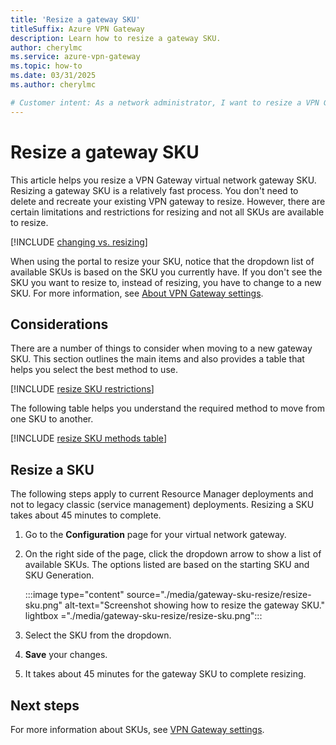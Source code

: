 ```yaml
---
title: 'Resize a gateway SKU'
titleSuffix: Azure VPN Gateway
description: Learn how to resize a gateway SKU.
author: cherylmc
ms.service: azure-vpn-gateway
ms.topic: how-to
ms.date: 03/31/2025
ms.author: cherylmc

# Customer intent: As a network administrator, I want to resize a VPN Gateway SKU, so that I can optimize performance without deleting and recreating the existing gateway.
---
```

# Resize a gateway SKU

This article helps you resize a VPN Gateway virtual network gateway SKU. Resizing a gateway SKU is a relatively fast process. You don't need to delete and recreate your existing VPN gateway to resize. However, there are certain limitations and restrictions for resizing and not all SKUs are available to resize.

[!INCLUDE [changing vs. resizing](../../includes/vpn-gateway-sku-about-change-resize.md)]

When using the portal to resize your SKU, notice that the dropdown list of available SKUs is based on the SKU you currently have. If you don't see the SKU you want to resize to, instead of resizing, you have to change to a new SKU. For more information, see [About VPN Gateway settings](vpn-gateway-about-vpn-gateway-settings.md).

## Considerations

There are a number of things to consider when moving to a new gateway SKU. This section outlines the main items and also provides a table that helps you select the best method to use.

[!INCLUDE [resize SKU restrictions](../../includes/vpn-gateway-sku-resize-restrictions.md)]

The following table helps you understand the required method to move from one SKU to another.

[!INCLUDE [resize SKU methods table](../../includes/vpn-gateway-sku-resize-methods-table.md)]

## Resize a SKU

The following steps apply to current Resource Manager deployments and not to legacy classic (service management) deployments. Resizing a SKU takes about 45 minutes to complete.

1. Go to the **Configuration** page for your virtual network gateway.
1. On the right side of the page, click the dropdown arrow to show a list of available SKUs. The options listed are based on the starting SKU and SKU Generation.

   :::image type="content" source="./media/gateway-sku-resize/resize-sku.png" alt-text="Screenshot showing how to resize the gateway SKU." lightbox ="./media/gateway-sku-resize/resize-sku.png":::
1. Select the SKU from the dropdown.
1. **Save** your changes.
1. It takes about 45 minutes for the gateway SKU to complete resizing.

## Next steps

For more information about SKUs, see [VPN Gateway settings](vpn-gateway-about-vpn-gateway-settings.md).
